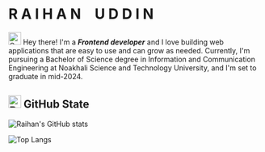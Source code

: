 # **R A I H A N &ensp; U D D I N**
<img
  src="https://raw.githubusercontent.com/Tarikul-Islam-Anik/Animated-Fluent-Emojis/master/Emojis/Hand%20gestures/Waving%20Hand.png"
  alt="Cat with Tears of Joy"
  width="25"
  height="25"
/>
Hey there! I'm a **_Frontend developer_** and I love building web applications that are easy to use and can grow as needed. Currently, I'm pursuing a Bachelor of Science degree in Information and Communication Engineering at Noakhali Science and Technology University, and I'm set to graduate in mid-2024.

<div>
  
  <h2><img src="https://raw.githubusercontent.com/Tarikul-Islam-Anik/Telegram-Animated-Emojis/main/Objects/Bar%20Chart.webp" alt="Bar Chart" width="25" height="25" style:"display:inline-block"/> GitHub State </h2>
</div>

![Raihan's GitHub stats](https://github-readme-stats.vercel.app/api?username=Rai321han&show_icons=true&theme=radical)


![Top Langs](https://github-readme-stats.vercel.app/api/top-langs/?username=Rai321han&layout=compact)

